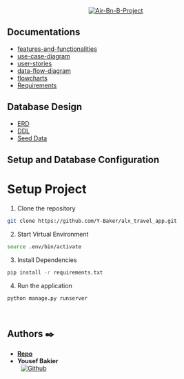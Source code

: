 <p align="center">
  <a href='https://postimages.org/' target='_blank'><img src='https://i.postimg.cc/L8NrVRGV/Air-Bn-B-Project.png' border='0' alt='Air-Bn-B-Project'/></a>
</p>

## Documentations

* [features-and-functionalities](https://github.com/Y-Baker/alx-airbnb-project-documentation/blob/main/features-and-functionalities/Core-Features.png)
* [use-case-diagram](https://github.com/Y-Baker/alx-airbnb-project-documentation/blob/main/use-case-diagram/Use-Case.png)
* [user-stories](https://github.com/Y-Baker/alx-airbnb-project-documentation/blob/main/user-stories/README.md)
* [data-flow-diagram](https://github.com/Y-Baker/alx-airbnb-project-documentation/blob/main/data-flow-diagram/data-flow.png)
* [flowcharts](https://github.com/Y-Baker/alx-airbnb-project-documentation/blob/main/flowcharts/data-flow-diagram.png)
* [Requirements](https://github.com/Y-Baker/alx-airbnb-project-documentation/blob/main/requirements.md)

## Database Design

* [ERD](https://github.com/Y-Baker/alx-airbnb-database/blob/main/ERD/AirBnB%20ER.png)
* [DDL](https://github.com/Y-Baker/alx-airbnb-database/blob/main/database-script-0x01/README.md)
* [Seed Data](https://github.com/Y-Baker/alx-airbnb-database/blob/main/database-script-0x02/seed.sql)

## Setup and Database Configuration


# Setup Project
1. Clone the repository
```bash
git clone https://github.com/Y-Baker/alx_travel_app.git
```

2. Start Virtual Environment
```bash
source .env/bin/activate
```

3. Install Dependencies
```bash
pip install -r requirements.txt
```

4. Run the application
```bash
python manage.py runserver
```

<br />

## Authors :black_nib:
* [__Repo__](https://github.com/Y-Baker/alx_travel_app)
* __Yousef Bakier__ &nbsp;&nbsp;&nbsp;&nbsp;&nbsp;&nbsp; <br />
 &nbsp;&nbsp;[<img height="" src="https://img.shields.io/static/v1?label=&message=GitHub&color=181717&logo=GitHub&logoColor=f2f2f2&labelColor=2F333A" alt="Github">](https://github.com/Y-Baker)
